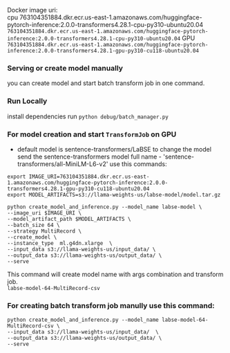 
Docker image uri:  
cpu
763104351884.dkr.ecr.us-east-1.amazonaws.com/huggingface-pytorch-inference:2.0.0-transformers4.28.1-cpu-py310-ubuntu20.04
```763104351884.dkr.ecr.us-east-1.amazonaws.com/huggingface-pytorch-inference:2.0.0-transformers4.28.1-cpu-py310-ubuntu20.04```
GPU
```763104351884.dkr.ecr.us-east-1.amazonaws.com/huggingface-pytorch-inference:2.0.0-transformers4.28.1-gpu-py310-cu118-ubuntu20.04```


### Serving or create model manually
you can create model and start batch transform job in one command.  
### Run Locally
install dependencies 
run
```python debug/batch_manager.py```


### For model creation and start `TransformJob` on GPU
- default model is sentence-transformers/LaBSE
to change the model send the sentence-transformers model full name - 'sentence-transformers/all-MiniLM-L6-v2'
use this commands:
```
export IMAGE_URI=763104351884.dkr.ecr.us-east-1.amazonaws.com/huggingface-pytorch-inference:2.0.0-transformers4.28.1-gpu-py310-cu118-ubuntu20.04
export MODEL_ARTIFACTS=s3://llama-weights-us/labse-model/model.tar.gz

python create_model_and_inference.py --model_name labse-model \
--image_uri $IMAGE_URI \
--model_artifact_path $MODEL_ARTIFACTS \
--batch_size 64 \
--strategy MultiRecord \
--create_model \
--instance_type  ml.g4dn.xlarge  \
--input_data s3://llama-weights-us/input_data/ \
--output_data s3://llama-weights-us/output_data/ \
--serve 
```
This command will create model name with args combination and transform job.  
`labse-model-64-MultiRecord-csv`

### For creating batch transform job manully use this command:
```
python create_model_and_inference.py --model_name labse-model-64-MultiRecord-csv \
--input_data s3://llama-weights-us/input_data/  \
--output_data s3://llama-weights-us/output_data/ \
--serve
```


